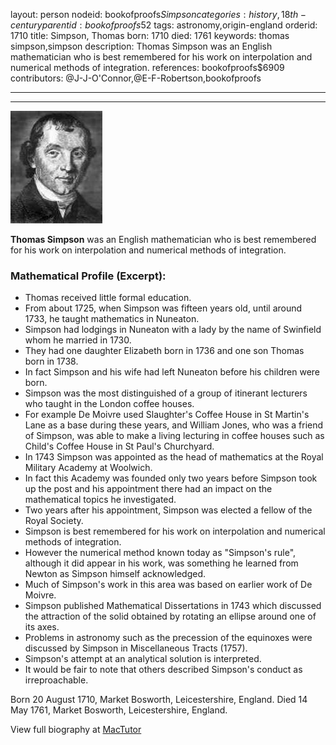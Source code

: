 layout: person
nodeid: bookofproofs$Simpson
categories: history,18th-century
parentid: bookofproofs$52
tags: astronomy,origin-england
orderid: 1710
title: Simpson, Thomas
born: 1710
died: 1761
keywords: thomas simpson,simpson
description: Thomas Simpson was an English mathematician who is best remembered for his work on interpolation and numerical methods of integration.
references: bookofproofs$6909
contributors: @J-J-O'Connor,@E-F-Robertson,bookofproofs

---



---

![Simpson.jpg](https://github.com/bookofproofs/bookofproofs.github.io/blob/main/_sources/_assets/images/portraits/Simpson.jpg?raw=true)

**Thomas Simpson** was an English mathematician who is best remembered for his work on interpolation and numerical methods of integration.

### Mathematical Profile (Excerpt):
* Thomas received little formal education.
* From about 1725, when Simpson was fifteen years old, until around 1733, he taught mathematics in Nuneaton.
* Simpson had lodgings in Nuneaton with a lady by the name of Swinfield whom he married in 1730.
* They had one daughter Elizabeth born in 1736 and one son Thomas born in 1738.
* In fact Simpson and his wife had left Nuneaton before his children were born.
* Simpson was the most distinguished of a group of itinerant lecturers who taught in the London coffee houses.
* For example De Moivre used Slaughter's Coffee House in St Martin's Lane as a base during these years, and William Jones, who was a friend of Simpson, was able to make a living lecturing in coffee houses such as Child's Coffee House in St Paul's Churchyard.
* In 1743 Simpson was appointed as the head of mathematics at the Royal Military Academy at Woolwich.
* In fact this Academy was founded only two years before Simpson took up the post and his appointment there had an impact on the mathematical topics he investigated.
* Two years after his appointment, Simpson was elected a fellow of the Royal Society.
* Simpson is best remembered for his work on interpolation and numerical methods of integration.
* However the numerical method known today as "Simpson's rule", although it did appear in his work, was something he learned from Newton as Simpson himself acknowledged.
* Much of Simpson's work in this area was based on earlier work of De Moivre.
* Simpson published Mathematical Dissertations in 1743 which discussed the attraction of the solid obtained by rotating an ellipse around one of its axes.
* Problems in astronomy such as the precession of the equinoxes were discussed by Simpson in Miscellaneous Tracts (1757).
* Simpson's attempt at an analytical solution is interpreted.
* It would be fair to note that others described Simpson's conduct as irreproachable.

Born 20 August 1710, Market Bosworth, Leicestershire, England. Died 14 May 1761, Market Bosworth, Leicestershire, England.

View full biography at [MacTutor](https://mathshistory.st-andrews.ac.uk/Biographies/Simpson/)
